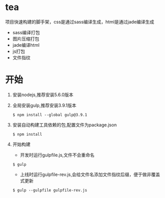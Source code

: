 # tea
项目快速构建的脚手架，css是通过sass编译生成，html是通过jade编译生成

+ sass编译打包
+ 图片压缩打包
+ jade编译html
+ js打包
+ 文件指纹

# 开始 
1. 安装nodejs,推荐安装5.6.0版本
2. 全局安装gulp,推荐安装3.9.1版本  

    `$ npm install --global gulp@3.9.1`
3. 安装自动构建工具依赖的包,配置文件为package.json  

    `$ npm install`

4. 开始构建
    + 开发时运行gulpfile.js,文件不会重命名  

    `$ gulp`
    + 上线时运行gulpfile-rev.js,会给文件名添加文件指纹后缀，便于做非覆盖式更新  

    `$ gulp --gulpfile gulpfile-rev.js`
